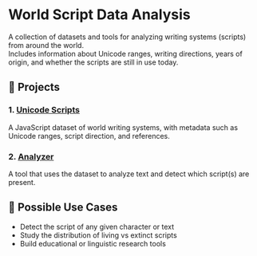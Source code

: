 # World Script Data Analysis

A collection of datasets and tools for analyzing writing systems (scripts) from around the world.  
Includes information about Unicode ranges, writing directions, years of origin, and whether the scripts are still in use today.

## 📂 Projects

### 1. [Unicode Scripts](./characterScript.js)
A JavaScript dataset of world writing systems, with metadata such as Unicode ranges, script direction, and references.

### 2. [Analyzer](./analyzer)
A tool that uses the dataset to analyze text and detect which script(s) are present.

## 🚀 Possible Use Cases
- Detect the script of any given character or text
- Study the distribution of living vs extinct scripts
- Build educational or linguistic research tools


